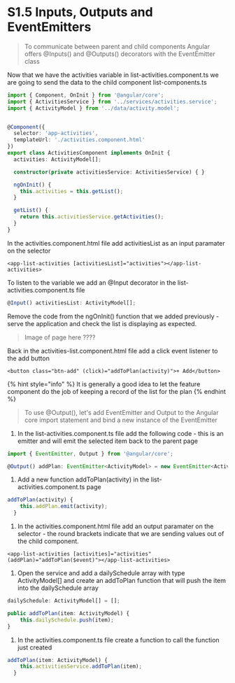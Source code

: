 # S1.5 Inputs, Outputs and EventEmitters

> To communicate between parent and child components Angular offers @Inputs\(\) and @Outputs\(\) decorators with the EventEmitter class

Now that we have the activities variable in list-activities.component.ts we are going to send the data to the child component list-components.ts

```typescript
import { Component, OnInit } from '@angular/core';
import { ActivitiesService } from '../services/activities.service';
import { ActivityModel } from '../data/activity.model';


@Component({
  selector: 'app-activities',
  templateUrl: './activities.component.html'
})
export class ActivitiesComponent implements OnInit {
  activities: ActivityModel[];

  constructor(private activitiesService: ActivitiesService) { }

  ngOnInit() {
    this.activities = this.getList();
  }

  getList() {
    return this.activitiesService.getActivities();
  }
}
```

In the activities.component.html file add activitiesList as an input paramater on the selector 

```markup
<app-list-activities [activitiesList]="activities"></app-list-activities>
```

To listen to the variable we add an @Input decorator in the list-activities.component.ts file

```typescript
@Input() activitiesList: ActivityModel[];
```

Remove the code from the ngOnInit\(\) function that we added previously - serve the application and check the list is displaying as expected.

> Image of page here ????

Back in the activities-list.component.html file add a click event listener to the add button

```markup
<button class="btn-add" (click)="addToPlan(activity)">+ Add</button>
```

{% hint style="info" %}
It is generally a good idea to let the feature component do the job of keeping a record of the list for the plan
{% endhint %}

> To use @Output\(\),  let's add EventEmitter and Output to the Angular core import statement and bind a new instance of the EventEmitter

1. In the list-activities.component.ts file add the following code - this is an emitter and will emit the selected item back to the parent page

```typescript
import { EventEmitter, Output } from '@angular/core';
```

```typescript
@Output() addPlan: EventEmitter<ActivityModel> = new EventEmitter<ActivityModel>();
```

1. Add a new function addToPlan\(activity\) in the list-activities.component.ts page 

```typescript
addToPlan(activity) {
    this.addPlan.emit(activity);
  }
```

1. In the activities.component.html file add an output paramater on the selector - the round brackets indicate that we are sending values out of the child component.

```markup
<app-list-activities [activities]="activities" (addPlan)="addToPlan($event)"></app-list-activities>
```

1. Open the service and add a dailySchedule array with type ActivityModel\[\] and create an addToPlan function that will push the item into the dailySchedule array

```typescript
dailySchedule: ActivityModel[] = [];
```

```typescript
public addToPlan(item: ActivityModel) {
    this.dailySchedule.push(item);
}
```

1. In the activities.component.ts file create a function to call the function just created

```typescript
addToPlan(item: ActivityModel) {
    this.activitiesService.addToPlan(item);
  }
```

